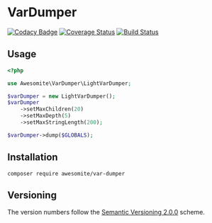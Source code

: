 # VarDumper

[![Codacy Badge](https://api.codacy.com/project/badge/Grade/2d527bfe23e64501a659c7bff1ce00db)](https://www.codacy.com/app/awesomite/var-dumper?utm_source=github.com&amp;utm_medium=referral&amp;utm_content=awesomite/var-dumper&amp;utm_campaign=Badge_Grade)
[![Coverage Status](https://coveralls.io/repos/github/awesomite/var-dumper/badge.svg?branch=master)](https://coveralls.io/github/awesomite/var-dumper?branch=master)
[![Build Status](https://travis-ci.org/awesomite/var-dumper.svg?branch=master)](https://travis-ci.org/awesomite/var-dumper)

## Usage

```php
<?php

use Awesomite\VarDumper\LightVarDumper;

$varDumper = new LightVarDumper();
$varDumper
    ->setMaxChildren(20)
    ->setMaxDepth(5)
    ->setMaxStringLength(200);

$varDumper->dump($GLOBALS);
```

## Installation

`composer require awesomite/var-dumper`

## Versioning

The version numbers follow the [Semantic Versioning 2.0.0](http://semver.org/) scheme.